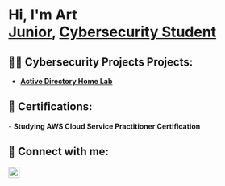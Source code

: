 <h1>Hi, I'm Art <br/><a href="https://github.com/romeraax">Junior</a>, <a href="https://www.linkedin.com/in/art-romera-a38326261/">Cybersecurity Student</a>

<h2>👨‍💻 Cybersecurity Projects Projects:</h2>

- <b>[Active Directory Home Lab](https://github.com/romeraax/ActiveDirectoryLab)</b>
 
<h2> 📃 Certifications:</h2>
- <b>Studying AWS Cloud Service Practitioner Certification</b>

<h2> 🤳 Connect with me:</h2>

[<img align="left" alt="ArtRomera | LinkedIn" width="22px" src="https://cdn.jsdelivr.net/npm/simple-icons@v3/icons/linkedin.svg" />][linkedin]


[linkedin]: https://www.linkedin.com/in/art-romera-a38326261/

<!--
**joshmadakor1/joshmadakor1** is a ✨ _special_ ✨ repository because its `README.md` (this file) appears on your GitHub profile.

Here are some ideas to get you started:

- 🔭 I’m currently working on ...
- 🌱 I’m currently learning ...
- 👯 I’m looking to collaborate on ...
- 🤔 I’m looking for help with ...
- 💬 Ask me about ...
- 📫 How to reach me: ...
- 😄 Pronouns: ...
- ⚡ Fun fact: ...
-->
